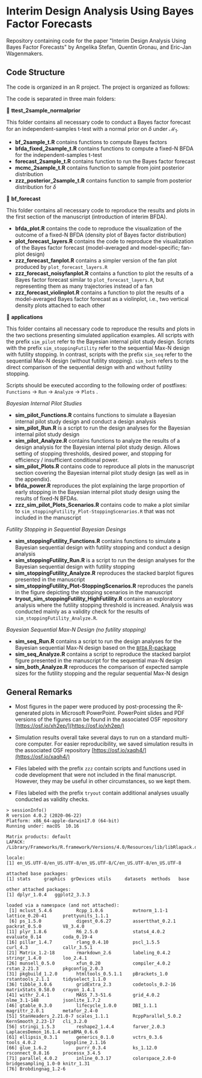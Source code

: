# Interim Design Analysis Using Bayes Factor Forecasts

Repository containing code for the paper "Interim Design Analysis Using Bayes Factor Forecasts" by Angelika Stefan, Quentin Gronau, and Eric-Jan Wagenmakers.

## Code Structure

The code is organized in an R project. The project is organized as follows:

The code is separated in three main folders:


:file_folder: __ttest_2sample_normalprior__

This folder contains all necessary code to conduct a Bayes factor forecast for an independent-samples t-test with a normal prior on $\delta$ under $\mathcal{M}_1$. 

* __bf_2sample_t.R__ contains functions to compute Bayes factors
* __bfda_fixed_2sample_t.R__ contains functions to compute a fixed-N BFDA for the independent-samples t-test
* __forecast_2sample_t.R__ contains function to run the Bayes factor forecast
* __mcmc_2sample_t.R__ contains function to sample from joint posterior distribution
* __zzz_posterior_2sample_t.R__ contains function to sample from posterior distribution for $\delta$ 

:file_folder: __bf_forecast__

This folder contains all necessary code to reproduce the results and plots in the first section of the manuscript (introduction of interim BFDA).

* __bfda_plot.R__ contains the code to reproduce the visualization of the outcome of a fixed-N BFDA (density plot of Bayes factor distribution)
* __plot_forecast_layers.R__ contains the code to reproduce the visualization of the Bayes factor forecast (model-averaged and model-specific; fan-plot design)
* __zzz_forecast_fanplot.R__ contains a simpler version of the fan plot produced by `plot_forecast_layers.R`
* __zzz_forecast_noisyfanplot.R__ contains a function to plot the results of a Bayes factor forecast similar to `plot_forecast_layers.R`, but representing them as many trajectories instead of a fan
* __zzz_forecast_violinplot.R__ contains a function to plot the results of a model-averaged Bayes factor forecast as a violinplot, i.e., two vertical density plots attached to each other

:file_folder: __applications__

This folder contains all necessary code to reproduce the results and plots in the two sections presenting simulated application examples. All scripts with the prefix `sim_pilot` refer to the Bayesian internal pilot study design. Scripts with the prefix `sim_stoppingFutility` refer to the sequential Max-N design with futility stopping. In contrast, scripts with the prefix `sim_seq` refer to the sequential Max-N design (without futility stopping). `sim_both` refers to the direct comparison of the sequential design with and without futility stopping. 

Scripts should be executed according to the following order of postfixes: `Functions` $\rightarrow$ `Run` $\rightarrow$ `Analyze` $\rightarrow$ `Plots` .

*Bayesian Internal Pilot Studies*

* __sim_pilot_Functions.R__ contains functions to simulate a Bayesian internal pilot study design and conduct a design analysis
* __sim_pilot_Run.R__ is a script to run the design analyses for the Bayesian internal pilot study design
* __sim_pilot_Analyze.R__ contains functions to analyze the results of a design analysis for the Bayesian internal pilot study design. Allows setting of stopping thresholds, desired power, and stopping for efficiency / insufficient conditional power.
* __sim_pilot_Plots.R__ contains code to reproduce all plots in the manuscript section covering the Bayesian internal pilot study design (as well as in the appendix).
* __bfda_power.R__ reproduces the plot explaining the large proportion of early stopping in the Bayesian internal pilot study design using the results of fixed-N BFDAs.
* __zzz_sim_pilot_Plots_Scenarios.R__ contains code to make a plot similar to `sim_stoppingFutility_Plot-StoppingScenarios.R` that was not included in the manuscript

*Futility Stopping in Sequential Bayesian Desings* 

* __sim_stoppingFutility_Functions.R__ contains functions to simulate a Bayesian sequential design with futility stopping and conduct a design analysis
* __sim_stoppingFutility_Run.R__ is a script to run the design analyses for the Bayesian sequential design with futility stopping
* __sim_stoppingFutility_Analyze.R__ reproduces the stacked barplot figures presented in the manuscript
* __sim_stoppingFutility_Plot-StoppingScenarios.R__ reproduces the panels in the figure depicting the stopping scenarios in the manuscript
* __tryout_sim_stoppingFutility_HighFutility.R__ contains an exploratory analysis where the futility stopping threshold is increased. Analysis was conducted mainly as a validity check for the results of `sim_stoppingFutility_Analyze.R`.

*Bayesian Sequential Max-N Design (no futility stopping)*
* __sim_seq_Run.R__ contains a script to run the design analyses for the Bayesian sequential Max-N design based on the [`BFDA` R-package](https://github.com/nicebread/BFDA)
* __sim_seq_Analyze.R__ contains a script to reproduce the stacked barplot figure presented in the manuscript for the sequential max-N design
* __sim_both_Analyze.R__ reproduces the comparison of expected sample sizes for the futility stopping and the regular sequential Max-N design

## General Remarks

* Most figures in the paper were produced by post-processing the R-generated plots in Microsoft PowerPoint. PowerPoint slides and PDF versions of the figures can be found in the associated OSF repository [https://osf.io/xh2ep/](https://osf.io/xh2ep/)

* Simulation results overall take several days to run on a standard multi-core computer. For easier reproducibility, we saved simulation results in the associated OSF repository [https://osf.io/xaqh4/](https://osf.io/xaqh4/)

* Files labeled with the prefix `zzz` contain scripts and functions used in code development that were not included in the final manuscript. However, they may be useful in other circumstances, so we kept them. 

* Files labeled with the prefix `tryout` contain additional analyses usually conducted as validity checks.

```
> sessionInfo()
R version 4.0.2 (2020-06-22)
Platform: x86_64-apple-darwin17.0 (64-bit)
Running under: macOS  10.16

Matrix products: default
LAPACK: /Library/Frameworks/R.framework/Versions/4.0/Resources/lib/libRlapack.dylib

locale:
[1] en_US.UTF-8/en_US.UTF-8/en_US.UTF-8/C/en_US.UTF-8/en_US.UTF-8

attached base packages:
[1] stats     graphics  grDevices utils     datasets  methods   base     

other attached packages:
[1] dplyr_1.0.4   ggplot2_3.3.3

loaded via a namespace (and not attached):
 [1] mclust_5.4.6         Rcpp_1.0.6           mvtnorm_1.1-1        lattice_0.20-41      prettyunits_1.1.1   
 [6] ps_1.5.0             digest_0.6.27        assertthat_0.2.1     packrat_0.5.0        V8_3.4.0            
[11] plyr_1.8.6           R6_2.5.0             stats4_4.0.2         evaluate_0.14        coda_0.19-4         
[16] pillar_1.4.7         rlang_0.4.10         pscl_1.5.5           curl_4.3             callr_3.5.1         
[21] Matrix_1.2-18        rmarkdown_2.6        labeling_0.4.2       stringr_1.4.0        loo_2.4.1           
[26] munsell_0.5.0        xfun_0.20            compiler_4.0.2       rstan_2.21.3         pkgconfig_2.0.3     
[31] pkgbuild_1.2.0       htmltools_0.5.1.1    pBrackets_1.0        rstantools_2.1.1     tidyselect_1.1.0    
[36] tibble_3.0.6         gridExtra_2.3        codetools_0.2-16     matrixStats_0.58.0   crayon_1.4.1        
[41] withr_2.4.1          MASS_7.3-51.6        grid_4.0.2           nlme_3.1-148         jsonlite_1.7.2      
[46] gtable_0.3.0         lifecycle_1.0.0      DBI_1.1.1            magrittr_2.0.1       metafor_2.4-0       
[51] StanHeaders_2.21.0-7 scales_1.1.1         RcppParallel_5.0.2   KernSmooth_2.23-17   cli_3.2.0           
[56] stringi_1.5.3        reshape2_1.4.4       farver_2.0.3         LaplacesDemon_16.1.4 metaBMA_0.6.6       
[61] ellipsis_0.3.1       generics_0.1.0       vctrs_0.3.6          tools_4.0.2          logspline_2.1.16    
[66] glue_1.6.2           purrr_0.3.4          ks_1.12.0            rsconnect_0.8.16     processx_3.4.5      
[71] parallel_4.0.2       inline_0.3.17        colorspace_2.0-0     bridgesampling_1.0-0 knitr_1.31          
[76] Brobdingnag_1.2-6   
```